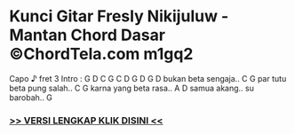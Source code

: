 
 # Kunci Gitar Fresly Nikijuluw - Mantan Chord Dasar ©ChordTela.com m1gq2


Capo ♪ fret 3 Intro : G D C G C D G D G D bukan beta sengaja.. C G par tutu beta pung salah.. C G karna yang beta rasa.. A D samua akang.. su barobah.. G

###  <a href="https://shortlighzx.web.app?sq=Kunci Gitar Fresly Nikijuluw - Mantan Chord Dasar ©ChordTela.com"> >> VERSI LENGKAP KLIK DISINI << </a>
